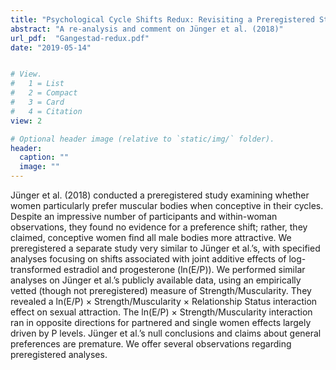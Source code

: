 ```yaml
---
title: "Psychological Cycle Shifts Redux: Revisiting a Preregistered Study Examining Preferences for Muscularity"
abstract: "A re-analysis and comment on Jünger et al. (2018)"
url_pdf:  "Gangestad-redux.pdf"
date: "2019-05-14"


# View.
#   1 = List
#   2 = Compact
#   3 = Card
#   4 = Citation
view: 2

# Optional header image (relative to `static/img/` folder).
header:
  caption: ""
  image: ""
---
```


Jünger et al. (2018) conducted a preregistered study examining whether women particularly prefer
muscular bodies when conceptive in their cycles. Despite an impressive number of participants and
within-woman observations, they found no evidence for a preference shift; rather, they claimed,
conceptive women find all male bodies more attractive. We preregistered a separate study very similar
to Jünger et al.’s, with specified analyses focusing on shifts associated with joint additive effects of log-transformed estradiol and progesterone (ln(E/P)). We performed similar analyses on Jünger et al.’s
publicly available data, using an empirically vetted (though not preregistered) measure of
Strength/Muscularity. They revealed a ln(E/P) × Strength/Muscularity × Relationship Status
interaction effect on sexual attraction. The ln(E/P) × Strength/Muscularity interaction ran in opposite
directions for partnered and single women effects largely driven by P levels. Jünger et al.’s null
conclusions and claims about general preferences are premature. We offer several observations
regarding preregistered analyses.
